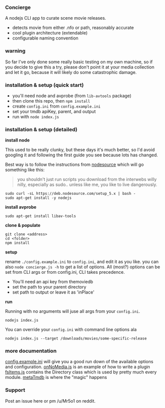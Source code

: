 ### Concierge

A nodejs CLI app to curate scene movie releases.

  * detects movie from either .nfo or path, reasonably accurate
  * cool plugin architecture (extendable)
  * configurable naming convention

### warning

So far I've only done some really basic testing on my own machine, so if you
decide to give this a try, please don't point it at your media collection and
let it go, because it will likely do some catastrophic damage.

### installation & setup (quick start)

 * you'll need node and avprobe (from `lib-avtools` package)
 * then clone this repo, then `npm install`
 * create `config.ini` from `config.example.ini`
 * set your tmdb apiKey, parent, and output
 * run with `node index.js`

### installation & setup (detailed)

__install node__

This used to be really clunky, but these days it's much better, so I'd avoid
googling it and following the first guide you see because lots has changed.

Best way is to follow the instructions from [nodesource](https://github.com/nodesource/distributions)
which will go something like this:

> you shouldn't just run scripts you download from the interwebs willy nilly,
> especially as sudo.. unless like me, you like to live dangerously.


```
sudo curl -sL https://deb.nodesource.com/setup_5.x | bash -
sudo apt-get install -y nodejs
```

__install avprobe__

```
sudo apt-get install libav-tools
```

__clone & populate__

```
git clone <address>
cd <folder>
npm install
```

__setup__

rename `./config.example.ini` to `config.ini`, and edit it as you like.
you can also `node concierge.js -h` to get a list of options. All (most?)
options can be set from CLI args or from config.ini, CLI takes precedence.

 * You'll need an api key from themoviedb
 * set the path to your parent directory
 * set path to output or leave it as 'inPlace'

__run__

Running with no arguments will juse all args from your `config.ini`.
```
nodejs index.js
```

You can override your `config.ini` with command line options ala
```
nodejs index.js --target /downloads/movies/some-specific-release
```

### more documentation

[config.example.ini]() will give you a good run down of the available options
and configuration.
[onNoMedia.js]() is an example of how to write a plugin
[fsItems.js]() contains the Directory class which is used by pretty much
every module.
[metaTmdb]() is where the "magic" happens

### Support

Post an issue here or pm /u/Mr5o1 on reddit.

